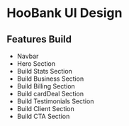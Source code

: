 # HooBank UI Design

## Features Build
 - Navbar
 - Hero Section
 - Build Stats Section
 - Build Business Section
 - Build Billing Section
 - Build cardDeal Section
 - Build Testimonials Section
 - Build Client Section 
 - Build CTA Section
 
 